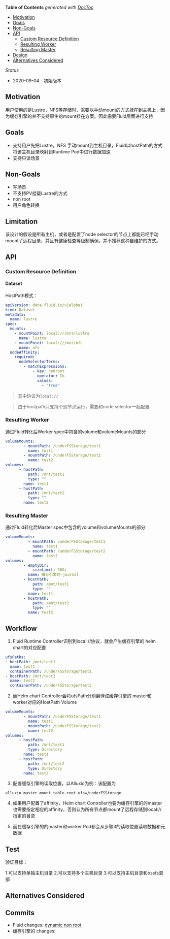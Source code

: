 <!-- START doctoc generated TOC please keep comment here to allow auto update -->
<!-- DON'T EDIT THIS SECTION, INSTEAD RE-RUN doctoc TO UPDATE -->
**Table of Contents**  *generated with [DocToc](https://github.com/thlorenz/doctoc)*

- [Motivation](#motivation)
- [Goals](#goals)
- [Non-Goals](#non-goals)
- [API](#api)
  - [Custom Resource Definition](#custom-resource-definition)
  - [Resulting Worker](#resulting-worker)
  - [Resulting Master](#resulting-master)
- [Design](#design)
- [Alternatives Considered](#alternatives-considered)

<!-- END doctoc generated TOC please keep comment here to allow auto update -->

_Status_

* 2020-09-04 - 初始版本


## Motivation

用户使用的是Lustre，NFS等存储时，需要以手动mount的方式挂在到主机上，因为缓存引擎的并不支持原生的mount挂在方案。因此需要Fluid层面进行支持


## Goals

* 支持用户先把Lustre，NFS 手动mount到主机目录，Fluid以hostPath的方式将该主机目录映射到Runtime Pod中进行数据加速
* 支持只读场景


## Non-Goals

* 写场景
* 不支持PV挂载Lustre的方式
* non root
* 用户角色转换

## Limitation

该设计的假设是所有主机，或者是配置了node selector的节点上都能已经手动mount了远程目录，并且有健康检查等级制确保。并不推荐这种自维护的方式。


## API

### Custom Resource Definition

#### Dataset

HostPath模式：

```yaml
apiVersion: data.fluid.io/v1alpha1
kind: Dataset
metadata:
  name: lustre
spec:
  mounts:
    - mountPoint: local:///mnt/lustre
      name: lustre
    - mountPoint: local:///mnt/nfs
      name: nfs
  nodeAffinity:
    required:
      nodeSelectorTerms:
        - matchExpressions:
            - key: nonroot
              operator: In
              values:
                - "true"
```

> 其中协议为`local://`

> 由于hostpath只支持个别节点运行，需要和node selector一起配置

### Resulting Worker

通过Fluid转化后Worker spec中包含的volume和volumeMounts的部分

```yaml
volumeMounts:
        - mountPath: /underFSStorage/test1
          name: test1
        - mountPath: /underFSStorage/test2
          name: test2
volumes:
      - hostPath:
          path: /mnt/test1
          type: ""
        name: test1
      - hostPath:
          path: /mnt/test2
          type: ""
        name: test2
```

### Resulting Master

通过Fluid转化后Master spec中包含的volume和volumeMounts的部分

```yaml
volumeMounts:
          - mountPath: /underFSStorage/test1
            name: test1
          - mountPath: /underFSStorage/test2
            name: test2
volumes:
        - emptyDir:
            sizeLimit: 30Gi
          name: 缓存引擎的-journal
        - hostPath:
            path: /mnt/test1
            type: ""
          name: test1
        - hostPath:
            path: /mnt/test2
            type: ""
          name: test2
```


## Workflow

1. Fluid Runtime Controller识别到local://协议，就会产生缓存引擎的 helm chart的对应配置

```yaml
ufsPaths:
- hostPath: /mnt/test1
  name: test1
  containerPath: /underFSStorage/test1
- hostPath: /mnt/test2
  name: test2
  containerPath: /underFSStorage/test2
```

2. 而Helm chart Controller会将ufsPath分别翻译成缓存引擎的 master和worker对应的HostPath Volume

```yaml
volumeMounts:
        - mountPath: /underFSStorage/test1
          name: test1
        - mountPath: /underFSStorage/test2
          name: test2
volumes:
      - hostPath:
          path: /mnt/test1
          type: Directory
        name: test1
      - hostPath:
          path: /mnt/test2
          type: Directory
        name: test2
```

3. 配置缓存引擎的读取位置，以Alluxio为例：该配置为

```
alluxio.master.mount.table.root.ufs=/underFSStorage
```



4. 如果用户配置了affinity，Helm chart Controller也要为缓存引擎的的master也需要指定相应的affinity，否则认为所有节点都mount了远程存储到local://指定的目录


5. 而在缓存引擎的的master和worker Pod都会从步骤3的读取位置读取数据和元数据


## Test

验证目标：

1.可以支持单独主机目录
2.可以支持多个主机目录
3.可以支持主机目录和ossfs混部


## Alternatives Considered


## Commits

- Fluid changes: [dynamic non root](https://github.com/alluxio/alluxiopull/12077)
- 缓存引擎的 changes: [](https://github.com/alluxio/alluxiopull/12077/files)
